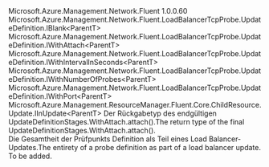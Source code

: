 <Type Name="IUpdateDefinition&lt;ParentT&gt;" FullName="Microsoft.Azure.Management.Network.Fluent.LoadBalancerTcpProbe.UpdateDefinition.IUpdateDefinition&lt;ParentT&gt;">
  <TypeSignature Language="C#" Value="public interface IUpdateDefinition&lt;ParentT&gt; : Microsoft.Azure.Management.Network.Fluent.LoadBalancerTcpProbe.UpdateDefinition.IBlank&lt;ParentT&gt;, Microsoft.Azure.Management.Network.Fluent.LoadBalancerTcpProbe.UpdateDefinition.IWithAttach&lt;ParentT&gt;, Microsoft.Azure.Management.Network.Fluent.LoadBalancerTcpProbe.UpdateDefinition.IWithIntervalInSeconds&lt;ParentT&gt;, Microsoft.Azure.Management.Network.Fluent.LoadBalancerTcpProbe.UpdateDefinition.IWithNumberOfProbes&lt;ParentT&gt;, Microsoft.Azure.Management.Network.Fluent.LoadBalancerTcpProbe.UpdateDefinition.IWithPort&lt;ParentT&gt;, Microsoft.Azure.Management.ResourceManager.Fluent.Core.ChildResource.Update.IInUpdate&lt;ParentT&gt;" />
  <TypeSignature Language="ILAsm" Value=".class public interface auto ansi abstract IUpdateDefinition`1&lt;ParentT&gt; implements class Microsoft.Azure.Management.Network.Fluent.LoadBalancerTcpProbe.UpdateDefinition.IBlank`1&lt;!ParentT&gt;, class Microsoft.Azure.Management.Network.Fluent.LoadBalancerTcpProbe.UpdateDefinition.IWithAttach`1&lt;!ParentT&gt;, class Microsoft.Azure.Management.Network.Fluent.LoadBalancerTcpProbe.UpdateDefinition.IWithIntervalInSeconds`1&lt;!ParentT&gt;, class Microsoft.Azure.Management.Network.Fluent.LoadBalancerTcpProbe.UpdateDefinition.IWithNumberOfProbes`1&lt;!ParentT&gt;, class Microsoft.Azure.Management.Network.Fluent.LoadBalancerTcpProbe.UpdateDefinition.IWithPort`1&lt;!ParentT&gt;, class Microsoft.Azure.Management.ResourceManager.Fluent.Core.ChildResource.Update.IInUpdate`1&lt;!ParentT&gt;" />
  <TypeSignature Language="DocId" Value="T:Microsoft.Azure.Management.Network.Fluent.LoadBalancerTcpProbe.UpdateDefinition.IUpdateDefinition`1" />
  <TypeSignature Language="VB.NET" Value="Public Interface IUpdateDefinition(Of ParentT)&#xA;Implements IBlank(Of ParentT), IInUpdate(Of ParentT), IWithAttach(Of ParentT), IWithIntervalInSeconds(Of ParentT), IWithNumberOfProbes(Of ParentT), IWithPort(Of ParentT)" />
  <TypeSignature Language="F#" Value="type IUpdateDefinition&lt;'ParentT&gt; = interface&#xA;    interface IBlank&lt;'ParentT&gt;&#xA;    interface IWithPort&lt;'ParentT&gt;&#xA;    interface IWithAttach&lt;'ParentT&gt;&#xA;    interface IInUpdate&lt;'ParentT&gt;&#xA;    interface IWithNumberOfProbes&lt;'ParentT&gt;&#xA;    interface IWithIntervalInSeconds&lt;'ParentT&gt;" />
  <AssemblyInfo>
    <AssemblyName>Microsoft.Azure.Management.Network.Fluent</AssemblyName>
    <AssemblyVersion>1.0.0.60</AssemblyVersion>
  </AssemblyInfo>
  <TypeParameters>
    <TypeParameter Name="ParentT" />
  </TypeParameters>
  <Interfaces>
    <Interface>
      <InterfaceName>Microsoft.Azure.Management.Network.Fluent.LoadBalancerTcpProbe.UpdateDefinition.IBlank&lt;ParentT&gt;</InterfaceName>
    </Interface>
    <Interface>
      <InterfaceName>Microsoft.Azure.Management.Network.Fluent.LoadBalancerTcpProbe.UpdateDefinition.IWithAttach&lt;ParentT&gt;</InterfaceName>
    </Interface>
    <Interface>
      <InterfaceName>Microsoft.Azure.Management.Network.Fluent.LoadBalancerTcpProbe.UpdateDefinition.IWithIntervalInSeconds&lt;ParentT&gt;</InterfaceName>
    </Interface>
    <Interface>
      <InterfaceName>Microsoft.Azure.Management.Network.Fluent.LoadBalancerTcpProbe.UpdateDefinition.IWithNumberOfProbes&lt;ParentT&gt;</InterfaceName>
    </Interface>
    <Interface>
      <InterfaceName>Microsoft.Azure.Management.Network.Fluent.LoadBalancerTcpProbe.UpdateDefinition.IWithPort&lt;ParentT&gt;</InterfaceName>
    </Interface>
    <Interface>
      <InterfaceName>Microsoft.Azure.Management.ResourceManager.Fluent.Core.ChildResource.Update.IInUpdate&lt;ParentT&gt;</InterfaceName>
    </Interface>
  </Interfaces>
  <Docs>
    <typeparam name="ParentT"><span data-ttu-id="64026-101">Der Rückgabetyp des endgültigen UpdateDefinitionStages.WithAttach.attach().</span><span class="sxs-lookup"><span data-stu-id="64026-101">The return type of the final  UpdateDefinitionStages.WithAttach.attach().</span></span></typeparam>
    <summary>
            <span data-ttu-id="64026-102">Die Gesamtheit der Prüfpunkts Definition als Teil eines Load Balancer-Updates.</span><span class="sxs-lookup"><span data-stu-id="64026-102">The entirety of a probe definition as part of a load balancer update.</span></span>
            </summary>
    <remarks>To be added.</remarks>
  </Docs>
  <Members />
</Type>